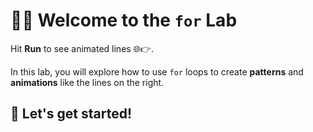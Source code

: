 # 👋💫 Welcome to the `for` Lab

Hit **Run** to see animated lines 🌐👉.

In this lab, you will explore how to use `for` loops to create
**patterns** and **animations** like the lines on the right.

## 🚀 Let's get started!
